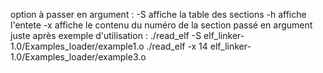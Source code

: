 option à passer en argument : -S affiche la table des sections
                               -h affiche l'entete
                               -x affiche le contenu du numéro de la section passé en argument juste après
exemple d'utilisation : ./read_elf -S elf_linker-1.0/Examples_loader/example1.o
                        ./read_elf -x 14 elf_linker-1.0/Examples_loader/example3.o
            